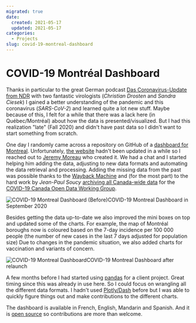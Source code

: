 ```yaml
---
migrated: true
date:
  created: 2021-05-17
  updated: 2021-05-17
categories:
  - Projects
slug: covid-19-montreal-dashboard
---
```

# COVID-19 Montréal Dashboard

Thanks in particular to the great German podcast [Das Coronavirus-Update from NDR](https://www.ndr.de/nachrichten/info/podcast4684.html) with two fantastic virologists (_Christian Drosten_ and _Sandra Ciesek_) I gained a better understanding of the pandemic and this coronavirus (_SARS-CoV-2_) and learned quite a lot new stuff.
Maybe because of this, I felt for a while that there was a lack here (in Québec/Montréal) about how the data is presented/visualized.
But I had this realization "late" (Fall 2020) and didn't have past data so I didn't want to start something from scratch.

One day I randomly came across a repository on GitHub of a [dashboard for Montreal](https://github.com/jeremymoreau/covid19mtl/).
Unfortunately, [the website](https://covid19mtl.ca) hadn't been updated in a while so I reached out to [Jeremy Moreau](https://jeremymoreau.com/) who created it.
We had a chat and I started helping him adding the data, adjusting to new data formats and automating the data retrieval and processing.
Adding the missing data from the past was possible thanks to the [Wayback Machine](https://archive.org/) and (for the most part) to the hard work by _Jean-Paul Soucy_ [archiving all Canada-wide data](https://github.com/ccodwg/Covid19CanadaArchive) for the [COVID-19 Canada Open Data Working Group](https://opencovid.ca/).

<!-- more -->

![COVID-19 Montreal Dashboard (Before)](http://localhost/wp-content/uploads/2021/05/dashboard_before.jpg)COVID-19 Montreal Dashboard in September 2020

Besides getting the data up-to-date we also improved the mini boxes on top and updated some of the charts.
For example, the map of Montréal boroughs now is coloured based on the 7-day incidence per 100 000 people (the number of new cases in the last 7 days adjusted for population size)
Due to changes in the pandemic situation, we also added charts for vaccination and variants of concern.

![COVID-19 Montreal Dashboard](http://localhost/wp-content/uploads/2021/05/dashboard_relaunch-1024x644.jpg)COVID-19 Montreal Dashboard after relaunch

A few months before I had started using [pandas](https://pandas.pydata.org/) for a client project.
Great timing since this was already in use here.
So I could focus on wrangling all the different data formats.
I hadn't used [Plotly/Dash](https://plotly.com/) before but I was able to quickly figure things out and make contributions to the different charts.

The dashboard is available in French, English, Mandarin and Spanish. And it is [open source](https://github.com/jeremymoreau/covid19mtl) so contributions are more than welcome.
